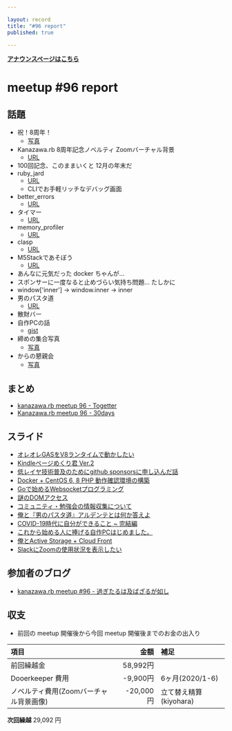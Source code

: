 ```yaml
---

layout: record
title: "#96 report"
published: true

---
```


<div style="text-align: left;"><a href="./"><strong>アナウンスページはこちら</strong></a></div>

# meetup #96 report

## 話題

* 祝！8周年！
  + [写真](https://30d.jp/kzrb/86/photo/1)
* Kanazawa.rb 8周年記念ノベルティ Zoomバーチャル背景
  + [URL](https://15vision.jp/design-tools/kzrb.html)
* 100回記念、このままいくと 12月の年末だ
* ruby_jard
  + [URL](https://rubyjard.org/)
  + CLIでお手軽リッチなデバッグ画面
* better_errors 
  + [URL](https://github.com/BetterErrors/better_errors)
* タイマー 
  + [URL](https://timer.onl.jp/)
* memory_profiler
  + [URL](https://github.com/SamSaffron/memory_profiler)
* clasp 
  + [URL](https://github.com/google/clasp)
* M5Stackであそぼう
  + [URL](https://mag.switch-science.com/2018/02/28/getting-started-with-m5stack/)
* あんなに元気だった docker ちゃんが…
* スポンサーに一度なると止めづらい気持ち問題... たしかに
* window['inner'] -> window.inner -> inner
* 男のパスタ道
  + [URL](https://gendai.ismedia.jp/articles/-/40181)
* 散財バー
* 自作PCの話
  + [gist](https://gist.github.com/osyo-manga/6eeb8977d90278d882ec63ca40e7cf90)
* 締めの集合写真
  + [写真](https://30d.jp/kzrb/86/photo/19)
* からの懇親会
  + [写真](https://30d.jp/kzrb/86/photo/21)

## まとめ

* [kanazawa.rb meetup 96 - Togetter](https://togetter.com/li/1580042)
* [Kanazawa.rb meetup 96 - 30days](https://30d.jp/kzrb/86)

## スライド

* [オレオレGASをV8ランタイムで動かしたい](https://speakerdeck.com/cottondesu/i-want-to-run-the-v8-runtime)
* [Kindleページめくり君 Ver.2](https://speakerdeck.com/izawa/kindlepezimekurijun-ver-dot-2)
* [低レイヤ技術普及のためにgithub sponsorsに申し込んだ話](https://speakerdeck.com/sat/di-reiyaji-shu-pu-ji-falsetamenigithub-sponsorsnishen-siip-ndahua)  
* [Docker + CentOS 6, 8 PHP 動作確認環境の構築](https://speakerdeck.com/krhitoshi/docker-plus-centos-6-8-php-dong-zuo-que-ren-huan-jing-falsegou-zhu)
* [Goで始めるWebsocketプログラミング](https://speakerdeck.com/ryuseinomi/godeshi-meruwebsocketpuroguramingu)
* [謎のDOMアクセス](https://speakerdeck.com/takayukiatkwsk/mysterious-dom-access)
* [コミュニティ・勉強会の情報収集について](https://speakerdeck.com/sanfrecce_osaka/about-collecting-community-information)
* [俺と『男のパスタ道』アルデンテとは何か答えよ](https://speakerdeck.com/pharaohkj/an-to-nan-falsepasutadao-arudentetohahe-kada-eyo)
* [COVID-19時代に自分ができること ~ 完結編](https://speakerdeck.com/sat/covid-19shi-dai-nizi-fen-gadekirukoto-wan-jie-bian)
* [これから始める人に捧げる自作PCはじめました。](https://speakerdeck.com/muryoimpl/lets-build-homebuilt-computer-without-plan)
* [俺とActive Storage + Cloud Front](https://speakerdeck.com/pharaohkj/an-toactive-storage-plus-cloud-front)
* [SlackにZoomの使用状況を表示したい](https://speakerdeck.com/izawa/slacknizoomfalseshi-yong-zhuang-kuang-wobiao-shi-sitai)

## 参加者のブログ

* [kanazawa\.rb meetup \#96 \- 過ぎたるは及ばざるが如し](https://www.aligatame.net/entry/2020/08/21/120000)

## 収支

* 前回の meetup 開催後から今回 meetup 開催後までのお金の出入り

|項目                           |金額         |補足                                               |
|:------------------------------|------------:|:--------------------------------------------------|
| 前回繰越金                    |    58,992円 |                                                   |
| Dooerkeeper 費用              |    -9,900円 | 6ヶ月(2020/1-6)                                   |
| ノベルティ費用(Zoomバーチャル背景画像)    |   -20,000円 | 立て替え精算(kiyohara)                  |

**次回繰越**  29,092 円

